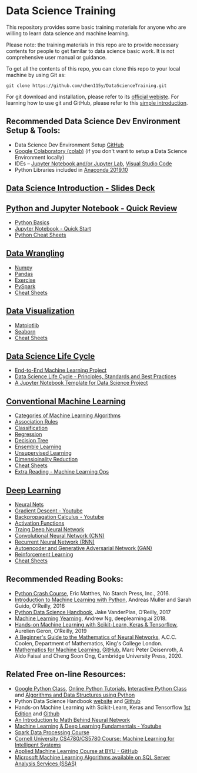 # Data Science Training
This repository provides some basic training materials for anyone who are willing to learn data science and machine learning. 

Please note: the training materials in this repo are to provide necessary contents for people to get familar to data science basic work. It is not comprehensive user manual or guidance.

To get all the contents of this repo, you can clone this repo to your local machine by using Git as:
```shell
git clone https://github.com/chen115y/DataScienceTraining.git
```

For git download and installation, please refer to its [official webiste](https://git-scm.com/downloads). For learning how to use git and GitHub, please refer to this [simple introduction](./Python_Introduction/git_github.pdf).

## Recommended Data Science Dev Environment Setup & Tools:
* Data Science Dev Environment Setup [GitHub](https://github.com/chen115y/DataScience_Env_Setup)
* [Google Colaboratory (colab)](https://colab.research.google.com/notebooks/intro.ipynb) (if you don't want to setup a Data Science Environment locally)
* IDEs – [Jupyter Notebook and/or Jupyter Lab](https://jupyter.org/), [Visual Studio Code](https://code.visualstudio.com/docs/python/jupyter-support)
* Python Libraries included in [Anaconda 2019.10](https://www.anaconda.com/distribution/)

## [Data Science Introduction - Slides Deck](./Data_Science_Introduction.pdf)

## [Python and Jupyter Notebook - Quick Review](./Python_Introduction/)
* [Python Basics](./Python_Introduction/Python_Basics.ipynb)
* [Jupyter Notebook - Quick Start](./Python_Introduction/Quick_Start_Guide.ipynb)
* [Python Cheat Sheets](https://github.com/chen115y/DESAL/tree/master/CheatSheets/Python)

## [Data Wrangling](./DataWrangling)
* [Numpy](./DataWrangling/Numpy.ipynb)
* [Pandas](./DataWrangling/Pandas.ipynb)
* [Exercise](./DataWrangling/Exercise.ipynb)
* [PySpark](./DataWrangling/PySpark.ipynb)
* [Cheat Sheets](https://github.com/chen115y/DESAL/tree/master/CheatSheets/Python)

## [Data Visualization](./Visualization)
* [Matplotlib](./Visualization/Matplotlib.ipynb)
* [Seaborn](./Visualization/Seaborn.ipynb)
* [Cheat Sheets](https://github.com/chen115y/DESAL/tree/master/CheatSheets/Visualization)

## [Data Science Life Cycle](./DSLC)
* [End-to-End Machine Learning Project](./DSLC/02_end_to_end_machine_learning_project.ipynb)
* [Data Science Life Cycle - Principles, Standards and Best Practices](./DSLC/dslc_stardards_best_practices.ipynb)
* [A Jupyter Notebook Template for Data Science Project](./DSLC/template.ipynb)

## [Conventional Machine Learning](./ConventionalMachineLearning)
* [Categories of Machine Learning Algorithms](https://static.coggle.it/diagram/WHeBqDIrJRk-kDDY/t/categories-of-algorithms-non-exhaustive)
* [Association Rules](./ConventionalMachineLearning/sampleassociation.ipynb)
* [Classification](https://github.com/ageron/handson-ml2/blob/master/03_classification.ipynb)
* [Regression](https://github.com/ageron/handson-ml2/blob/master/04_training_linear_models.ipynb)
* [Decision Tree](https://github.com/ageron/handson-ml2/blob/master/06_decision_trees.ipynb)
* [Ensemble Learning](https://github.com/ageron/handson-ml2/blob/master/07_ensemble_learning_and_random_forests.ipynb)
* [Unsupervised Learning](https://github.com/ageron/handson-ml2/blob/master/09_unsupervised_learning.ipynb)
* [Dimensioinality Reduction](https://github.com/ageron/handson-ml2/blob/master/08_dimensionality_reduction.ipynb)
* [Cheat Sheets](https://github.com/chen115y/DESAL/tree/master/CheatSheets/MachineLearning)
* [Extra Reading - Machine Learning Ops](https://cloud.google.com/solutions/machine-learning/mlops-continuous-delivery-and-automation-pipelines-in-machine-learning)

## [Deep Learning](./DeepLearning)
* [Neural Nets](https://github.com/ageron/handson-ml2/blob/master/10_neural_nets_with_keras.ipynb)
* [Gradient Descent - Youtube](https://www.youtube.com/watch?v=IHZwWFHWa-w)
* [Backpropagation Calculus - Youtube](https://www.youtube.com/watch?v=tIeHLnjs5U8)
* [Activation Functions](https://www.analyticsvidhya.com/blog/2020/01/fundamentals-deep-learning-activation-functions-when-to-use-them/)
* [Traing Deep Neural Network](https://github.com/ageron/handson-ml2/blob/master/11_training_deep_neural_networks.ipynb)
* [Convolutional Neural Network (CNN)](https://github.com/ageron/handson-ml2/blob/master/14_deep_computer_vision_with_cnns.ipynb)
* [Recurrent Neural Network (RNN)](https://github.com/ageron/handson-ml2/blob/master/15_processing_sequences_using_rnns_and_cnns.ipynb)
* [Autoencoder and Generative Adversarial Network (GAN)](https://github.com/ageron/handson-ml2/blob/master/17_autoencoders_and_gans.ipynb)
* [Reinforcement Learning](https://github.com/ageron/handson-ml2/blob/master/18_reinforcement_learning.ipynb)
* [Cheat Sheets](https://github.com/chen115y/DESAL/tree/master/CheatSheets/DeepLearning)

## Recommended Reading Books:
* [Python Crash Course](https://nostarch.com/pythoncrashcourse2e), Eric Matthes, No Starch Press, Inc., 2016.
* [Introduction to Machine Learning with Python](https://www.oreilly.com/library/view/introduction-to-machine/9781449369880/), Andreas Muller and Sarah Guido, O’Reilly, 2016
* [Python Data Science Handbook](http://shop.oreilly.com/product/0636920034919.do), Jake VanderPlas, O’Reilly, 2017
* [Machine Learning Yearning](https://www.deeplearning.ai/machine-learning-yearning/), Andrew Ng, deeplearning.ai 2018.
* [Hands-on Machine Learning with Scikit-Learn, Keras & Tensorflow](https://www.oreilly.com/library/view/hands-on-machine-learning/9781492032632/), Aurelien Geron, O’Reilly, 2019
* [A Beginner's Guide to the Mathematics of Neural Networks](./DeepLearning/Math.pdf), A.C.C. Coolen, Department of Mathematics, King's College London.
* [Mathematics for Machine Learning](./DeepLearning/Math.pdf), [GitHub](https://mml-book.github.io/), Marc Peter Deisenroth, A Aldo Faisal and Cheng Soon Ong, Cambridge University Press, 2020.

## Related Free on-line Resources:
* [Google Python Class](https://developers.google.com/edu/python), [Online Python Tutorials](https://pythonspot.com/), [Interactive Python Class](https://cscircles.cemc.uwaterloo.ca/) and [Algorithms and Data Structures using Python](https://runestone.academy/runestone/books/published/pythonds/index.html)
* Python Data Science Handbook [website](https://jakevdp.github.io/PythonDataScienceHandbook/) and [Github](https://github.com/jakevdp/PythonDataScienceHandbook)
* Hands-on Machine Learning with Scikit-Learn, Keras and Tensorflow [1st Edition](http://index-of.es/Varios-2/Hands%20on%20Machine%20Learning%20with%20Scikit%20Learn%20and%20Tensorflow.pdf) and [Github](https://github.com/ageron/handson-ml2)
* [An Introduction to Math Behind Neural Network](https://hackernoon.com/a-6ur13zzx)
* [Machine Learning & Deep Learning Fundamentals - Youtube](https://www.youtube.com/playlist?list=PLZbbT5o_s2xq7LwI2y8_QtvuXZedL6tQU)
* [Spark Data Processing Course](https://github.com/luisbelloch/data_processing_course)
* [Cornell University CS4780/CS5780 Course: Machine Learning for Intelligent Systems](http://www.cs.cornell.edu/courses/cs4780/2018fa/lectures/index.html)
* [Applied Machine Learning Course at BYU - GitHub](https://github.com/tfolkman/byu_econ_applied_machine_learning/tree/master/lectures)
* [Microsoft Machine Learning Algorithms available on SQL Server Analysis Services (SSAS)](https://chen115yaohua.blogspot.com/2012/08/microsoft-sql-server-analysis-services.html)